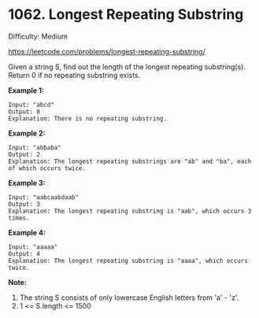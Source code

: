 # 1062. Longest Repeating Substring

Difficulty: Medium

https://leetcode.com/problems/longest-repeating-substring/

Given a string S, find out the length of the longest repeating substring(s). Return 0 if no repeating substring exists.

**Example 1:**
```
Input: "abcd"
Output: 0
Explanation: There is no repeating substring.
```

**Example 2:**
```
Input: "abbaba"
Output: 2
Explanation: The longest repeating substrings are "ab" and "ba", each of which occurs twice.
```

**Example 3:**
```
Input: "aabcaabdaab"
Output: 3
Explanation: The longest repeating substring is "aab", which occurs 3 times.
```

**Example 4:**
```
Input: "aaaaa"
Output: 4
Explanation: The longest repeating substring is "aaaa", which occurs twice.
```

**Note:**

1. The string S consists of only lowercase English letters from 'a' - 'z'.
2. 1 <= S.length <= 1500
